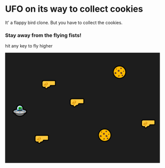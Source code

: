# UFO on its way to collect cookies

It' a flappy bird clone.
But you have to collect the cookies.

### Stay away from the flying fists!

hit any key to fly higher

<img src="./ufo.png" alt="ufo is flying in tpace collecting cookies">
